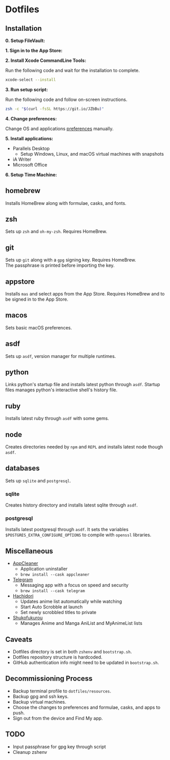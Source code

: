 # Dotfiles

## Installation

**0. Setup FileVault:**

**1. Sign in to the App Store:**

**2. Install Xcode CommandLine Tools:**

Run the following code and wait for the installation to complete.

```sh
xcode-select --install
```

**3. Run setup script:**

Run the following code and follow on-screen instructions.

```sh
zsh -c "$(curl -fsSL https://git.io/JZbBu)"
```

**4. Change preferences:**

Change OS and applications [preferences](preferences.md) manually.

**5. Install applications:**

- Parallels Desktop
  - Setup Windows, Linux, and macOS virtual machines with snapshots
- iA Writer
- Microsoft Office

**6. Setup Time Machine:**

## homebrew

Installs HomeBrew along with formulae, casks, and fonts.

## zsh

Sets up `zsh` and `oh-my-zsh`. Requires HomeBrew.

## git

Sets up `git` along with a `gpg` signing key. Requires HomeBrew.  
The passphrase is printed before importing the key.

## appstore

Installs `mas` and select apps from the App Store. Requires HomeBrew and to be signed in to the App Store.

## macos

Sets basic macOS preferences.

## asdf

Sets up `asdf`, version manager for multiple runtimes.

## python

Links python's startup file and installs latest python through `asdf`. Startup files manages python's interactive shell's history file.

## ruby

Installs latest ruby through `asdf` with some gems.

## node

Creates directories needed by `npm` and `REPL` and installs latest node though `asdf`.

## databases

Sets up `sqlite` and `postgresql`.

### sqlite

Creates history directory and installs latest sqlite through `asdf`.

### postgresql

Installs latest postgresql through `asdf`. It sets the variables `$POSTGRES_EXTRA_CONFIGURE_OPTIONS` to compile with `openssl` libraries.

## Miscellaneous

- [AppCleaner](https://freemacsoft.net/appcleaner/)
  - Application uninstaller
  - `brew install --cask appcleaner`
- [Telegram](https://macos.telegram.org)
  - Messaging app with a focus on speed and security
  - `brew install --cask telegram`
- [Hachidori](https://malupdaterosx.moe/hachidori/)
  - Updates anime list automatically while watching
  - Start Auto Scrobble at launch
  - Set newly scrobbled titles to private
- [Shukofukurou](https://malupdaterosx.moe/shukofukurou-for-macos/)
  - Manages Anime and Manga AniList and MyAnimeList lists

## Caveats

- Dotfiles directory is set in both `zshenv` and `bootstrap.sh`.
- Dotfiles repository structure is hardcoded.
- GitHub authentication info might need to be updated in `bootstrap.sh`.

## Decommissioning Process

- Backup terminal profile to `dotfiles/resources`.
- Backup gpg and ssh keys.
- Backup virtual machines.
- Choose the changes to preferences and formulae, casks, and apps to push.
- Sign out from the device and Find My app.

## TODO

- Input passphrase for gpg key through script
- Cleanup zshenv
